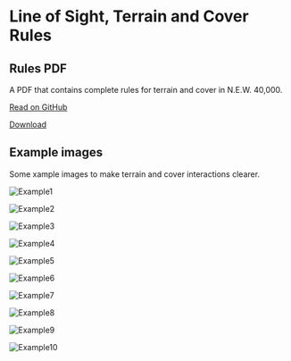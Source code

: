 # Line of Sight, Terrain and Cover Rules

## Rules PDF

A PDF that contains complete rules for terrain and cover in N.E.W. 40,000.

[Read on GitHub](https://github.com/jbatnozic/N.E.W.-40.000/blob/master/Misc/LoS_Terrain_Cover/N.E.W.%2040,000%20LoS,%20Terrain%20and%20Cover.pdf)

[Download](https://github.com/jbatnozic/N.E.W.-40.000/raw/master/Misc/LoS_Terrain_Cover/N.E.W.%2040%2C000%20LoS%2C%20Terrain%20and%20Cover.pdf)

## Example images

Some xample images to make terrain and cover interactions clearer.

![Example1](https://github.com/jbatnozic/N.E.W.-40.000/blob/master/Misc/LoS_Terrain_Cover/Example1.jpg)

![Example2](https://github.com/jbatnozic/N.E.W.-40.000/blob/master/Misc/LoS_Terrain_Cover/Example2.jpg)

![Example3](https://github.com/jbatnozic/N.E.W.-40.000/blob/master/Misc/LoS_Terrain_Cover/Example3.jpg)

![Example4](https://github.com/jbatnozic/N.E.W.-40.000/blob/master/Misc/LoS_Terrain_Cover/Example4.jpg)

![Example5](https://github.com/jbatnozic/N.E.W.-40.000/blob/master/Misc/LoS_Terrain_Cover/Example5.jpg)

![Example6](https://github.com/jbatnozic/N.E.W.-40.000/blob/master/Misc/LoS_Terrain_Cover/Example6.jpg)

![Example7](https://github.com/jbatnozic/N.E.W.-40.000/blob/master/Misc/LoS_Terrain_Cover/Example7.jpg)

![Example8](https://github.com/jbatnozic/N.E.W.-40.000/blob/master/Misc/LoS_Terrain_Cover/Example8.jpg)

![Example9](https://github.com/jbatnozic/N.E.W.-40.000/blob/master/Misc/LoS_Terrain_Cover/Example9.jpg)

![Example10](https://github.com/jbatnozic/N.E.W.-40.000/blob/master/Misc/LoS_Terrain_Cover/Example10.jpg)

